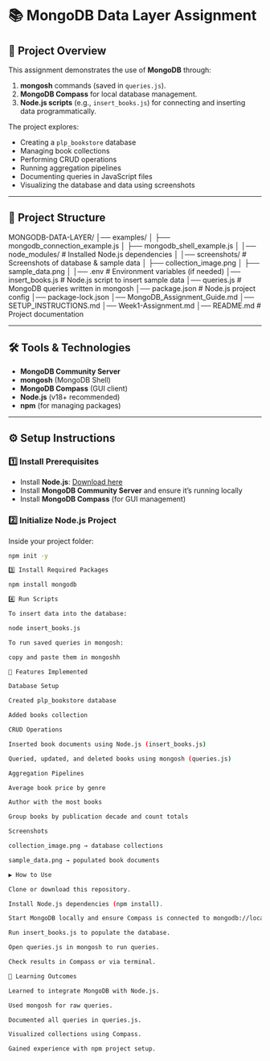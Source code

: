 # 📚 MongoDB Data Layer Assignment

## 📌 Project Overview
This assignment demonstrates the use of **MongoDB** through:
1. **mongosh** commands (saved in `queries.js`).
2. **MongoDB Compass** for local database management.
3. **Node.js scripts** (e.g., `insert_books.js`) for connecting and inserting data programmatically.

The project explores:
- Creating a `plp_bookstore` database
- Managing book collections
- Performing CRUD operations
- Running aggregation pipelines
- Documenting queries in JavaScript files
- Visualizing the database and data using screenshots

---

## 📂 Project Structure
MONGODB-DATA-LAYER/
│── examples/
│ ├── mongodb_connection_example.js
│ ├── mongodb_shell_example.js
│
│── node_modules/ # Installed Node.js dependencies
│
│── screenshots/ # Screenshots of database & sample data
│ ├── collection_image.png
│ ├── sample_data.png
│
│── .env # Environment variables (if needed)
│── insert_books.js # Node.js script to insert sample data
│── queries.js # MongoDB queries written in mongosh
│── package.json # Node.js project config
│── package-lock.json
│── MongoDB_Assignment_Guide.md
│── SETUP_INSTRUCTIONS.md
│── Week1-Assignment.md
│── README.md # Project documentation


---

## 🛠️ Tools & Technologies
- **MongoDB Community Server**
- **mongosh** (MongoDB Shell)
- **MongoDB Compass** (GUI client)
- **Node.js** (v18+ recommended)
- **npm** (for managing packages)

---

## ⚙️ Setup Instructions

### 1️⃣ Install Prerequisites
- Install **Node.js**: [Download here](https://nodejs.org/)
- Install **MongoDB Community Server** and ensure it’s running locally
- Install **MongoDB Compass** (for GUI management)

### 2️⃣ Initialize Node.js Project
Inside your project folder:
```bash
npm init -y

3️⃣ Install Required Packages

npm install mongodb

4️⃣ Run Scripts

To insert data into the database:

node insert_books.js

To run saved queries in mongosh:

copy and paste them in mongoshh

🚀 Features Implemented

Database Setup

Created plp_bookstore database

Added books collection

CRUD Operations

Inserted book documents using Node.js (insert_books.js)

Queried, updated, and deleted books using mongosh (queries.js)

Aggregation Pipelines

Average book price by genre

Author with the most books

Group books by publication decade and count totals

Screenshots

collection_image.png → database collections

sample_data.png → populated book documents

▶️ How to Use

Clone or download this repository.

Install Node.js dependencies (npm install).

Start MongoDB locally and ensure Compass is connected to mongodb://localhost:27017.

Run insert_books.js to populate the database.

Open queries.js in mongosh to run queries.

Check results in Compass or via terminal.

📖 Learning Outcomes

Learned to integrate MongoDB with Node.js.

Used mongosh for raw queries.

Documented all queries in queries.js.

Visualized collections using Compass.

Gained experience with npm project setup.